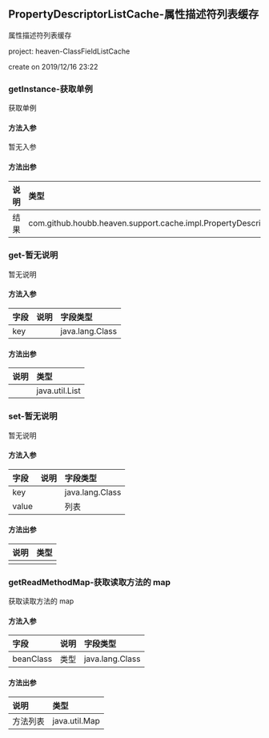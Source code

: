 ## PropertyDescriptorListCache-属性描述符列表缓存

属性描述符列表缓存

<p> project: heaven-ClassFieldListCache </p>
<p> create on 2019/12/16 23:22 </p>

### getInstance-获取单例

获取单例

#### 方法入参

暂无入参

#### 方法出参

| 说明 | 类型 |
|:---|:---|
| 结果 | com.github.houbb.heaven.support.cache.impl.PropertyDescriptorListCache |

### get-暂无说明

暂无说明

#### 方法入参

| 字段 | 说明 | 字段类型 |
|:---|:---|:---|
| key |  | java.lang.Class |

#### 方法出参

| 说明 | 类型 |
|:---|:---|
|  | java.util.List |

### set-暂无说明

暂无说明

#### 方法入参

| 字段 | 说明 | 字段类型 |
|:---|:---|:---|
| key |  | java.lang.Class |
| value |  | 列表 |

#### 方法出参

| 说明 | 类型 |
|:---|:---|
|  |  |

### getReadMethodMap-获取读取方法的 map

获取读取方法的 map

#### 方法入参

| 字段 | 说明 | 字段类型 |
|:---|:---|:---|
| beanClass | 类型 | java.lang.Class |

#### 方法出参

| 说明 | 类型 |
|:---|:---|
| 方法列表 | java.util.Map |




